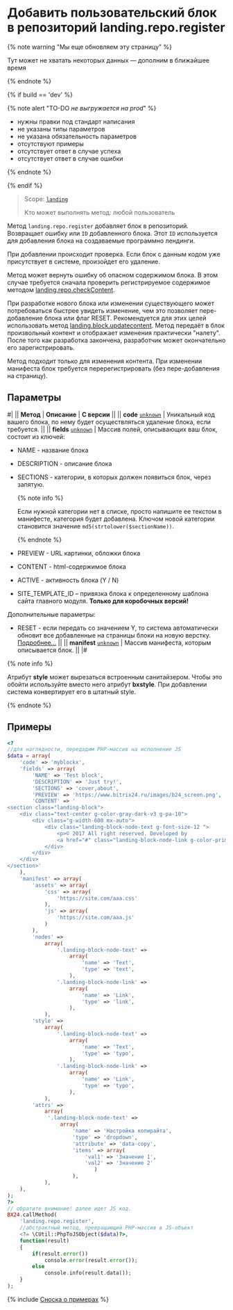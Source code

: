 # Добавить пользовательский блок в репозиторий landing.repo.register

{% note warning "Мы еще обновляем эту страницу" %}

Тут может не хватать некоторых данных — дополним в ближайшее время

{% endnote %}

{% if build == 'dev' %}

{% note alert "TO-DO _не выгружается на prod_" %}

- нужны правки под стандарт написания
- не указаны типы параметров
- не указана обязательность параметров
- отсутствуют примеры
- отсутствует ответ в случае успеха
- отсутствует ответ в случае ошибки

{% endnote %}

{% endif %}

> Scope: [`landing`](../../scopes/permissions.md)
>
> Кто может выполнять метод: любой пользователь

Метод `landing.repo.register` добавляет блок в репозиторий. Возвращает ошибку или `ID` добавленного блока. Этот `ID` используется для добавления блока на создаваемые программно лендинги.

При добавлении происходит проверка. Если блок с данным кодом уже присутствует в системе, произойдет его удаление.

Метод может вернуть ошибку об опасном содержимом блока. В этом случае требуется сначала проверить регистрируемое содержимое методом [landing.repo.checkContent](./landing-repo-check-content.md).

При разработке нового блока или изменении существующего может потребоваться быстрее увидеть изменение, чем это позволяет пере-добавление блока или флаг RESET. Рекомендуется для этих целей использовать метод [landing.block.updatecontent](../block/methods/landing-block-update-content.md). Метод передаёт в блок произвольный контент и отображает изменения практически "налету". После того как разработка закончена, разработчик может окончательно его зарегистрировать.

Метод подходит только для изменения контента. При изменении манифеста блок требуется перерегистрировать (без пере-добавления на страницу).

## Параметры

#|
|| **Метод** | **Описание** | **С версии** ||
|| **code**
[`unknown`](../../data-types.md) | Уникальный код вашего блока, по нему будет осуществляться удаление блока, если требуется. ||
|| **fields**
[`unknown`](../../data-types.md) | Массив полей, описывающих ваш блок, состоит из ключей:
- NAME - название блока
- DESCRIPTION - описание блока
- SECTIONS - категории, в которых должен появиться блок, через запятую.

  {% note info %}
  
  Если нужной категории нет в списке, просто напишите ее текстом в манифесте, категория будет добавлена. Ключом новой категории становится значение `md5(strtolower($sectionName))`.
  
  {% endnote %}

- PREVIEW - URL картинки, обложки блока
- CONTENT - html-содержимое блока
- ACTIVE - активность блока (Y / N)
- SITE_TEMPLATE_ID – привязка блока к определенному шаблона сайта главного модуля. **Только для коробочных версий!**

Дополнительные параметры:
- RESET - если передать со значением Y, то система автоматически обновит все добавленные на страницы блоки на новую верстку. [Подробнее...](https://dev.bitrix24.ru/company/personal/user/3/blog/2091/) ||
|| **manifest**
[`unknown`](../../data-types.md) | Массив манифеста, которым описывается блок. ||
|#

{% note info %}

Атрибут **style** может вырезаться встроенным санитайзером. Чтобы это обойти используйте вместо него атрибут **bxstyle**. При добавлении система конвертирует его в штатный style.

{% endnote %}


## Примеры

```php
<?
//для наглядности, передадим PHP-массив на исполнение JS
$data = array(
    'code' => 'myblockx',
    'fields' => array(
        'NAME' => 'Test block',
        'DESCRIPTION' => 'Just try!',
        'SECTIONS' => 'cover,about',
        'PREVIEW' => 'https://www.bitrix24.ru/images/b24_screen.png',
        'CONTENT' => '
<section class="landing-block">
    <div class="text-center g-color-gray-dark-v3 g-pa-10">
        <div class="g-width-600 mx-auto">
            <div class="landing-block-node-text g-font-size-12 ">
                <p>© 2017 All right reserved. Developed by
                <a href="#" class="landing-block-node-link g-color-primary">Bitrix24</a></p>
            </div>
        </div>
    </div>
</section>'
    ),
    'manifest' => array(
        'assets' => array(
            'css' => array(
                'https://site.com/aaa.css'
            ),
            'js' => array(
                'https://site.com/aaa.js'
            )
        ),
        'nodes' =>
            array(
                '.landing-block-node-text' =>
                    array(
                        'name' => 'Text',
                        'type' => 'text',
                    ),
                '.landing-block-node-link' =>
                    array(
                        'name' => 'Link',
                        'type' => 'link',
                    ),
            ),
        'style' =>
            array(
                '.landing-block-node-text' =>
                    array(
                        'name' => 'Text',
                        'type' => 'typo',
                    ),
                '.landing-block-node-link' =>
                    array(
                        'name' => 'Link',
                        'type' => 'typo',
                    ),
            ),
        'attrs' =>
            array(
             '.landing-block-node-text' =>
                 array(
                     'name' => 'Настройка копирайта',
                     'type' => 'dropdown',
                     'attribute' => 'data-copy',
                     'items' => array(
                         'val1' => 'Значение 1',
                         'val2' => 'Значение 2'
                            )
                     ),
            ),
    ),
);
?>
// обратите внимание! далее идет JS код.
BX24.callMethod(
    'landing.repo.register',
    //абстрактный метод, превращающий PHP-массив в JS-объект
    <?= \CUtil::PhpToJSObject($data)?>,
    function(result)
    {
        if(result.error())
            console.error(result.error());
        else
            console.info(result.data());
    }
);
```

{% include [Сноска о примерах](../../../_includes/examples.md) %}